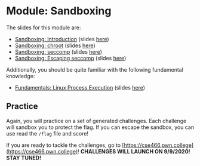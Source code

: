 # Module: Sandboxing

The slides for this module are:

- [Sandboxing: Introduction](https://youtu.be/Ide_eg-eQZ0) (slides [here](https://docs.google.com/presentation/d/1TpMjTimroiC3Jm0dsteHWEUw06yZ5Oh7iM8YBmbOUkI/edit))
- [Sandboxing: chroot](https://youtu.be/C81lO7pG5aA) (slides [here](https://docs.google.com/presentation/d/1AWl9Gko_L1kDLBtrTFB3EohQU4vQjykpQE5dm9uxYi0/edit))
- [Sandboxing: seccomp](https://www.youtube.com/watch?v=hrT1xvxGKS4) (slides [here](https://docs.google.com/presentation/d/1jOTktFSo-TwQklYdsOyC3f-2ba8XuJA8ZFWHjMQyQVI/edit))
- [Sandboxing: Escaping seccomp](https://www.youtube.com/watch?v=h1L9mF6PHlQ) (slides [here](https://docs.google.com/presentation/d/1tkBhW2JG-_jRaRDwSpuUYdT-Dg-odtZTdqanQu8vqow/edit))

Additionally, you should be quite familiar with the following fundamental knowledge:

- [Fundamentals: Linux Process Execution](https://www.youtube.com/watch?v=Vtb5wIlthRg) (slides [here](https://docs.google.com/presentation/d/1ezY9Q8I0tzDD-7ZDXMbQM5RQ7z1dvB9-U_nDEhc6qdE/edit#slide=id.g8a9f5b81a5_0_0))

## Practice


Again, you will practice on a set of generated challenges.
Each challenge will sandbox you to protect the flag.
If you can escape the sandbox, you can use read the `/flag` file and score!

If you are ready to tackle the challenges, go to [https://cse466.pwn.college](https://cse466.pwn.college)! **CHALLENGES WILL LAUNCH ON 9/9/2020! STAY TUNED!**
